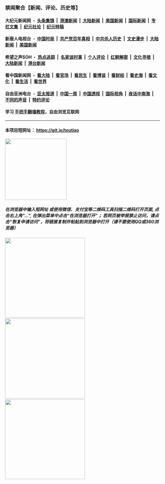 ### 禁闻聚合【新闻、评论、历史等】

#### 大纪元新闻网 &nbsp;-&nbsp; [头条集锦](indexes/E头条集锦.md?t=02151833) &nbsp;|&nbsp; [港澳新闻](indexes/E港澳新闻.md?t=02151833)  &nbsp;|&nbsp; [大陆新闻](indexes/E大陆新闻.md?t=02151833) &nbsp;|&nbsp; [美国新闻](indexes/E美国新闻.md?t=02151833) &nbsp;|&nbsp; [国际新闻](indexes/E国际新闻.md?t=02151833) &nbsp;|&nbsp; [专栏文集](indexes/E专栏文集.md?t=02151833) &nbsp;|&nbsp; [纪元社论](indexes/E纪元社论.md?t=02151833) &nbsp;|&nbsp; [纪元特稿](indexes/E纪元特稿.md?t=02151833) 

#### 新唐人电视台 &nbsp;-&nbsp; [中国时局](indexes/N中国时局.md?t=02151833) &nbsp;|&nbsp; [共产党百年真相](indexes/N共产党百年真相.md?t=02151833) &nbsp;|&nbsp; [中共杀人历史](indexes/N中共杀人历史.md?t=02151833) &nbsp;|&nbsp; [文史漫步](indexes/N文史漫步.md?t=02151833) &nbsp;|&nbsp; [大陆新闻](indexes/N大陆新闻.md?t=02151833) &nbsp;|&nbsp; [美国新闻](indexes/N美国新闻.md?t=02151833)

#### 希望之声SOH &nbsp;-&nbsp; [热点追踪](indexes/H热点追踪.md?t=02151833) &nbsp;|&nbsp; [名家谈时事](indexes/H名家谈时事.md?t=02151833) &nbsp;|&nbsp; [个人评论](indexes/H个人评论.md?t=02151833)  &nbsp;|&nbsp; [红朝解密](indexes/H红朝解密.md?t=02151833) &nbsp;|&nbsp; [文化寻根](indexes/H文化寻根.md?t=02151833) &nbsp;|&nbsp; [大陆新闻](indexes/H大陆新闻.md?t=02151833) &nbsp;|&nbsp; [港台新闻](indexes/H港台新闻.md?t=02151833)

#### 看中国新闻网 &nbsp;-&nbsp; [看大陆](indexes/S看大陆.md?t=02151833) &nbsp;|&nbsp; [看官场](indexes/S看官场.md?t=02151833) &nbsp;|&nbsp; [看民生](indexes/S看民生.md?t=02151833)  &nbsp;|&nbsp; [看博谈](indexes/S看博谈.md?t=02151833) &nbsp;|&nbsp; [看财经](indexes/S看财经.md?t=02151833) &nbsp;|&nbsp; [看史海](indexes/S看史海.md?t=02151833) &nbsp;|&nbsp; [看文化](indexes/S看文化.md?t=02151833) &nbsp;|&nbsp; [看生活](indexes/S看生活.md?t=02151833) &nbsp;|&nbsp; [看世界](indexes/S看世界.md?t=02151833)

#### 自由亚洲电台 &nbsp;-&nbsp; [亚太报道](indexes/R亚太报道.md?t=02151833) &nbsp;|&nbsp; [中国一周](indexes/R中国一周.md?t=02151833) &nbsp;|&nbsp; [中国透视](indexes/R中国透视.md?t=02151833)  &nbsp;|&nbsp; [国际视角](indexes/R国际视角.md?t=02151833) &nbsp;|&nbsp; [夜话中南海](indexes/R夜话中南海.md?t=02151833) &nbsp;|&nbsp; [不同的声音](indexes/R不同的声音.md?t=02151833) &nbsp;|&nbsp; [特约评论](indexes/R特约评论.md?t=02151833)

#### 学习 [手把手翻墙教程](https://github.com/gfw-breaker/guides/wiki)，自由浏览互联网

----

#### 本项目短网址： https://git.io/toutiao
<img src="https://raw.githubusercontent.com/gfw-breaker/banned-news/master/scripts/img/qr.png" width="200px"/>  

##### 在浏览器中输入短网址 或使用微信、支付宝等二维码工具扫描二维码打开页面, 点击右上角"...", 在弹出菜单中点击“在浏览器打开”； 若网页被举报禁止访问，请点击“恢复申请访问”，将链接复制并粘贴到浏览器中打开（请不要使用QQ或360浏览器）

<img src="https://raw.githubusercontent.com/gfw-breaker/banned-news/master/scripts/img/1.png" width="260px"/> &nbsp; <img src="https://raw.githubusercontent.com/gfw-breaker/banned-news/master/scripts/img/2.png" width="260px"/> &nbsp; <img src="https://raw.githubusercontent.com/gfw-breaker/banned-news/master/scripts/img/3.png" width="260px"/>
